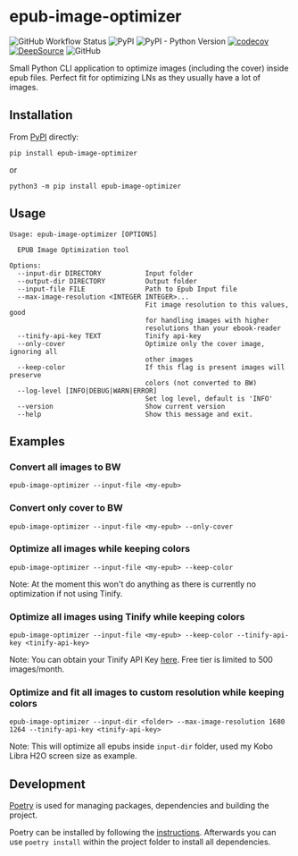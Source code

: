 # epub-image-optimizer

![GitHub Workflow Status](https://img.shields.io/github/workflow/status/jabbo16/epub-image-optimizer/tests)
![PyPI](https://img.shields.io/pypi/v/epub-image-optimizer)
![PyPI - Python Version](https://img.shields.io/pypi/pyversions/epub-image-optimizer)
[![codecov](https://codecov.io/gh/Jabbo16/epub-image-optimizer/branch/main/graph/badge.svg?token=FCE3APT4ZP)](https://codecov.io/gh/Jabbo16/epub-image-optimizer)
[![DeepSource](https://deepsource.io/gh/Jabbo16/epub-image-optimizer.svg/?label=active+issues&show_trend=true)](https://deepsource.io/gh/Jabbo16/epub-image-optimizer/?ref=repository-badge)
![GitHub](https://img.shields.io/github/license/jabbo16/epub-image-optimizer)

Small Python CLI application to optimize images (including the cover) inside epub files. Perfect fit for optimizing LNs as they usually have a lot of images.

## Installation

From [PyPI](https://pypi.python.org/pypi/epub-image-optimizer/) directly:

```shell
pip install epub-image-optimizer
```

or

```shell
python3 -m pip install epub-image-optimizer
```

## Usage

```text
Usage: epub-image-optimizer [OPTIONS]

  EPUB Image Optimization tool

Options:
  --input-dir DIRECTORY           Input folder
  --output-dir DIRECTORY          Output folder
  --input-file FILE               Path to Epub Input file
  --max-image-resolution <INTEGER INTEGER>...
                                  Fit image resolution to this values, good
                                  for handling images with higher
                                  resolutions than your ebook-reader
  --tinify-api-key TEXT           Tinify api-key
  --only-cover                    Optimize only the cover image, ignoring all
                                  other images
  --keep-color                    If this flag is present images will preserve
                                  colors (not converted to BW)
  --log-level [INFO|DEBUG|WARN|ERROR]
                                  Set log level, default is 'INFO'
  --version                       Show current version
  --help                          Show this message and exit.
```

## Examples

### Convert all images to BW

```shell
epub-image-optimizer --input-file <my-epub>
```

### Convert only cover to BW

```shell
epub-image-optimizer --input-file <my-epub> --only-cover
```

### Optimize all images while keeping colors

```shell
epub-image-optimizer --input-file <my-epub> --keep-color
```

Note: At the moment this won't do anything as there is currently no optimization if not using Tinify.

### Optimize all images using Tinify while keeping colors

```shell
epub-image-optimizer --input-file <my-epub> --keep-color --tinify-api-key <tinify-api-key>
```

Note: You can obtain your Tinify API Key [here](https://tinypng.com/developers). Free tier is limited to 500 images/month.

### Optimize and fit all images to custom resolution while keeping colors

```shell
epub-image-optimizer --input-dir <folder> --max-image-resolution 1680 1264 --tinify-api-key <tinify-api-key>
```

Note: This will optimize all epubs inside `input-dir` folder, used my Kobo Libra H2O screen size as example.

## Development

[Poetry](https://github.com/python-poetry/poetry) is used for managing packages, dependencies and building the project.

Poetry can be installed by following the [instructions](https://github.com/python-poetry/poetry). Afterwards you can use `poetry install` within the project folder to install all dependencies.
